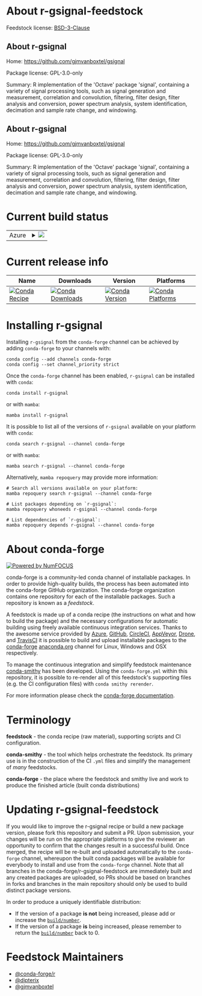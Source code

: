 About r-gsignal-feedstock
=========================

Feedstock license: [BSD-3-Clause](https://github.com/conda-forge/r-gsignal-feedstock/blob/main/LICENSE.txt)


About r-gsignal
---------------

Home: https://github.com/gjmvanboxtel/gsignal

Package license: GPL-3.0-only

Summary: R implementation of the 'Octave' package 'signal', containing a
variety of signal processing tools, such as signal generation and
measurement, correlation and convolution, filtering, filter design,
filter analysis and conversion, power spectrum analysis, system
identification, decimation and sample rate change, and windowing.


About r-gsignal
---------------

Home: https://github.com/gjmvanboxtel/gsignal

Package license: GPL-3.0-only

Summary: R implementation of the 'Octave' package 'signal', containing a
variety of signal processing tools, such as signal generation and
measurement, correlation and convolution, filtering, filter design,
filter analysis and conversion, power spectrum analysis, system
identification, decimation and sample rate change, and windowing.


Current build status
====================


<table>
    
  <tr>
    <td>Azure</td>
    <td>
      <details>
        <summary>
          <a href="https://dev.azure.com/conda-forge/feedstock-builds/_build/latest?definitionId=23305&branchName=main">
            <img src="https://dev.azure.com/conda-forge/feedstock-builds/_apis/build/status/r-gsignal-feedstock?branchName=main">
          </a>
        </summary>
        <table>
          <thead><tr><th>Variant</th><th>Status</th></tr></thead>
          <tbody><tr>
              <td>linux_64_r_base4.3</td>
              <td>
                <a href="https://dev.azure.com/conda-forge/feedstock-builds/_build/latest?definitionId=23305&branchName=main">
                  <img src="https://dev.azure.com/conda-forge/feedstock-builds/_apis/build/status/r-gsignal-feedstock?branchName=main&jobName=linux&configuration=linux%20linux_64_r_base4.3" alt="variant">
                </a>
              </td>
            </tr><tr>
              <td>linux_64_r_base4.4</td>
              <td>
                <a href="https://dev.azure.com/conda-forge/feedstock-builds/_build/latest?definitionId=23305&branchName=main">
                  <img src="https://dev.azure.com/conda-forge/feedstock-builds/_apis/build/status/r-gsignal-feedstock?branchName=main&jobName=linux&configuration=linux%20linux_64_r_base4.4" alt="variant">
                </a>
              </td>
            </tr><tr>
              <td>osx_64_r_base4.3</td>
              <td>
                <a href="https://dev.azure.com/conda-forge/feedstock-builds/_build/latest?definitionId=23305&branchName=main">
                  <img src="https://dev.azure.com/conda-forge/feedstock-builds/_apis/build/status/r-gsignal-feedstock?branchName=main&jobName=osx&configuration=osx%20osx_64_r_base4.3" alt="variant">
                </a>
              </td>
            </tr><tr>
              <td>osx_64_r_base4.4</td>
              <td>
                <a href="https://dev.azure.com/conda-forge/feedstock-builds/_build/latest?definitionId=23305&branchName=main">
                  <img src="https://dev.azure.com/conda-forge/feedstock-builds/_apis/build/status/r-gsignal-feedstock?branchName=main&jobName=osx&configuration=osx%20osx_64_r_base4.4" alt="variant">
                </a>
              </td>
            </tr><tr>
              <td>win_64_r_base4.3</td>
              <td>
                <a href="https://dev.azure.com/conda-forge/feedstock-builds/_build/latest?definitionId=23305&branchName=main">
                  <img src="https://dev.azure.com/conda-forge/feedstock-builds/_apis/build/status/r-gsignal-feedstock?branchName=main&jobName=win&configuration=win%20win_64_r_base4.3" alt="variant">
                </a>
              </td>
            </tr><tr>
              <td>win_64_r_base4.4</td>
              <td>
                <a href="https://dev.azure.com/conda-forge/feedstock-builds/_build/latest?definitionId=23305&branchName=main">
                  <img src="https://dev.azure.com/conda-forge/feedstock-builds/_apis/build/status/r-gsignal-feedstock?branchName=main&jobName=win&configuration=win%20win_64_r_base4.4" alt="variant">
                </a>
              </td>
            </tr>
          </tbody>
        </table>
      </details>
    </td>
  </tr>
</table>

Current release info
====================

| Name | Downloads | Version | Platforms |
| --- | --- | --- | --- |
| [![Conda Recipe](https://img.shields.io/badge/recipe-r--gsignal-green.svg)](https://anaconda.org/conda-forge/r-gsignal) | [![Conda Downloads](https://img.shields.io/conda/dn/conda-forge/r-gsignal.svg)](https://anaconda.org/conda-forge/r-gsignal) | [![Conda Version](https://img.shields.io/conda/vn/conda-forge/r-gsignal.svg)](https://anaconda.org/conda-forge/r-gsignal) | [![Conda Platforms](https://img.shields.io/conda/pn/conda-forge/r-gsignal.svg)](https://anaconda.org/conda-forge/r-gsignal) |

Installing r-gsignal
====================

Installing `r-gsignal` from the `conda-forge` channel can be achieved by adding `conda-forge` to your channels with:

```
conda config --add channels conda-forge
conda config --set channel_priority strict
```

Once the `conda-forge` channel has been enabled, `r-gsignal` can be installed with `conda`:

```
conda install r-gsignal
```

or with `mamba`:

```
mamba install r-gsignal
```

It is possible to list all of the versions of `r-gsignal` available on your platform with `conda`:

```
conda search r-gsignal --channel conda-forge
```

or with `mamba`:

```
mamba search r-gsignal --channel conda-forge
```

Alternatively, `mamba repoquery` may provide more information:

```
# Search all versions available on your platform:
mamba repoquery search r-gsignal --channel conda-forge

# List packages depending on `r-gsignal`:
mamba repoquery whoneeds r-gsignal --channel conda-forge

# List dependencies of `r-gsignal`:
mamba repoquery depends r-gsignal --channel conda-forge
```


About conda-forge
=================

[![Powered by
NumFOCUS](https://img.shields.io/badge/powered%20by-NumFOCUS-orange.svg?style=flat&colorA=E1523D&colorB=007D8A)](https://numfocus.org)

conda-forge is a community-led conda channel of installable packages.
In order to provide high-quality builds, the process has been automated into the
conda-forge GitHub organization. The conda-forge organization contains one repository
for each of the installable packages. Such a repository is known as a *feedstock*.

A feedstock is made up of a conda recipe (the instructions on what and how to build
the package) and the necessary configurations for automatic building using freely
available continuous integration services. Thanks to the awesome service provided by
[Azure](https://azure.microsoft.com/en-us/services/devops/), [GitHub](https://github.com/),
[CircleCI](https://circleci.com/), [AppVeyor](https://www.appveyor.com/),
[Drone](https://cloud.drone.io/welcome), and [TravisCI](https://travis-ci.com/)
it is possible to build and upload installable packages to the
[conda-forge](https://anaconda.org/conda-forge) [anaconda.org](https://anaconda.org/)
channel for Linux, Windows and OSX respectively.

To manage the continuous integration and simplify feedstock maintenance
[conda-smithy](https://github.com/conda-forge/conda-smithy) has been developed.
Using the ``conda-forge.yml`` within this repository, it is possible to re-render all of
this feedstock's supporting files (e.g. the CI configuration files) with ``conda smithy rerender``.

For more information please check the [conda-forge documentation](https://conda-forge.org/docs/).

Terminology
===========

**feedstock** - the conda recipe (raw material), supporting scripts and CI configuration.

**conda-smithy** - the tool which helps orchestrate the feedstock.
                   Its primary use is in the construction of the CI ``.yml`` files
                   and simplify the management of *many* feedstocks.

**conda-forge** - the place where the feedstock and smithy live and work to
                  produce the finished article (built conda distributions)


Updating r-gsignal-feedstock
============================

If you would like to improve the r-gsignal recipe or build a new
package version, please fork this repository and submit a PR. Upon submission,
your changes will be run on the appropriate platforms to give the reviewer an
opportunity to confirm that the changes result in a successful build. Once
merged, the recipe will be re-built and uploaded automatically to the
`conda-forge` channel, whereupon the built conda packages will be available for
everybody to install and use from the `conda-forge` channel.
Note that all branches in the conda-forge/r-gsignal-feedstock are
immediately built and any created packages are uploaded, so PRs should be based
on branches in forks and branches in the main repository should only be used to
build distinct package versions.

In order to produce a uniquely identifiable distribution:
 * If the version of a package **is not** being increased, please add or increase
   the [``build/number``](https://docs.conda.io/projects/conda-build/en/latest/resources/define-metadata.html#build-number-and-string).
 * If the version of a package **is** being increased, please remember to return
   the [``build/number``](https://docs.conda.io/projects/conda-build/en/latest/resources/define-metadata.html#build-number-and-string)
   back to 0.

Feedstock Maintainers
=====================

* [@conda-forge/r](https://github.com/orgs/conda-forge/teams/r/)
* [@dipterix](https://github.com/dipterix/)
* [@gjmvanboxtel](https://github.com/gjmvanboxtel/)

